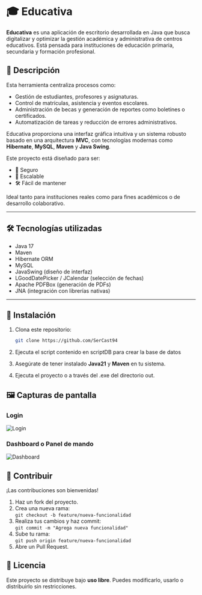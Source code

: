 # 🎓 Educativa

**Educativa** es una aplicación de escritorio desarrollada en Java que busca digitalizar y optimizar la gestión académica y administrativa de centros educativos. Está pensada para instituciones de educación primaria, secundaria y formación profesional.

## 📌 Descripción

Esta herramienta centraliza procesos como:

- Gestión de estudiantes, profesores y asignaturas.
- Control de matrículas, asistencia y eventos escolares.
- Administración de becas y generación de reportes como boletines o certificados.
- Automatización de tareas y reducción de errores administrativos.

Educativa proporciona una interfaz gráfica intuitiva y un sistema robusto basado en una arquitectura **MVC**, con tecnologías modernas como **Hibernate**, **MySQL**, **Maven** y **Java Swing**.

Este proyecto está diseñado para ser:
- 🔐 Seguro
- 🔁 Escalable
- 🛠️ Fácil de mantener

Ideal tanto para instituciones reales como para fines académicos o de desarrollo colaborativo.

---

## 🛠 Tecnologías utilizadas

- Java 17
- Maven
- Hibernate ORM
- MySQL
- JavaSwing (diseño de interfaz)
- LGoodDatePicker / JCalendar (selección de fechas)
- Apache PDFBox (generación de PDFs)
- JNA (integración con librerías nativas)

---

## 🚀 Instalación

1. Clona este repositorio:

   ```bash
   git clone https://github.com/SerCast94
   
2. Ejecuta el script contenido en scriptDB para crear la base de datos

3. Asegúrate de tener instalado **Java21** y **Maven** en tu sistema.

4. Ejecuta el proyecto o a través del .exe del directorio out.



## 🖼️ Capturas de pantalla

### Login

![Login](docs/screenshots/loginScreenshot.png)

### Dashboard o Panel de mando

![Dashboard](docs/screenshots/dashboardScreenshot.png)

## 🤝 Contribuir

¡Las contribuciones son bienvenidas!

1. Haz un fork del proyecto.
2. Crea una nueva rama:  
   `git checkout -b feature/nueva-funcionalidad`
3. Realiza tus cambios y haz commit:  
   `git commit -m "Agrega nueva funcionalidad"`
4. Sube tu rama:  
   `git push origin feature/nueva-funcionalidad`
5. Abre un Pull Request.


## 📄 Licencia

Este proyecto se distribuye bajo **uso libre**. Puedes modificarlo, usarlo o distribuirlo sin restricciones.
